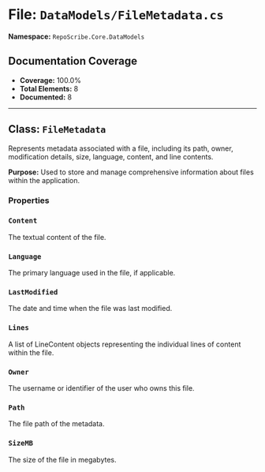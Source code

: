 # File: `DataModels/FileMetadata.cs`

**Namespace:** `RepoScribe.Core.DataModels`

## Documentation Coverage

- **Coverage:** 100.0%
- **Total Elements:** 8
- **Documented:** 8

---

## Class: `FileMetadata`

Represents metadata associated with a file, including its path, owner, modification details, size, language, content, and line contents.

**Purpose:** Used to store and manage comprehensive information about files within the application.

### Properties

  ### `Content`

  The textual content of the file.

  ### `Language`

  The primary language used in the file, if applicable.

  ### `LastModified`

  The date and time when the file was last modified.

  ### `Lines`

  A list of LineContent objects representing the individual lines of content within the file.

  ### `Owner`

  The username or identifier of the user who owns this file.

  ### `Path`

  The file path of the metadata.

  ### `SizeMB`

  The size of the file in megabytes.

